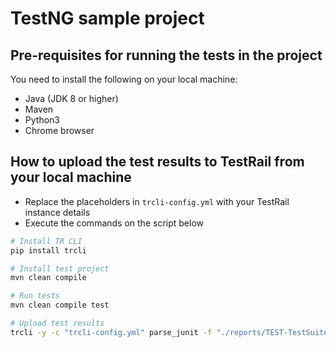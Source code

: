 # TestNG sample project

## Pre-requisites for running the tests in the project
You need to install the following on your local machine:
- Java (JDK 8 or higher)
- Maven
- Python3
- Chrome browser

## How to upload the test results to TestRail from your local machine

- Replace the placeholders in `trcli-config.yml` with your TestRail instance details
- Execute the commands on the script below

```sh
# Install TR CLI
pip install trcli

# Install test project
mvn clean compile

# Run tests
mvn clean compile test

# Upload test results
trcli -y -c "trcli-config.yml" parse_junit -f "./reports/TEST-TestSuite.xml"

```